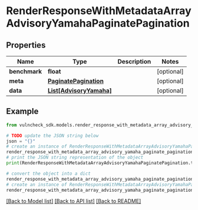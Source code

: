# RenderResponseWithMetadataArrayAdvisoryYamahaPaginatePagination


## Properties

Name | Type | Description | Notes
------------ | ------------- | ------------- | -------------
**benchmark** | **float** |  | [optional] 
**meta** | [**PaginatePagination**](PaginatePagination.md) |  | [optional] 
**data** | [**List[AdvisoryYamaha]**](AdvisoryYamaha.md) |  | [optional] 

## Example

```python
from vulncheck_sdk.models.render_response_with_metadata_array_advisory_yamaha_paginate_pagination import RenderResponseWithMetadataArrayAdvisoryYamahaPaginatePagination

# TODO update the JSON string below
json = "{}"
# create an instance of RenderResponseWithMetadataArrayAdvisoryYamahaPaginatePagination from a JSON string
render_response_with_metadata_array_advisory_yamaha_paginate_pagination_instance = RenderResponseWithMetadataArrayAdvisoryYamahaPaginatePagination.from_json(json)
# print the JSON string representation of the object
print(RenderResponseWithMetadataArrayAdvisoryYamahaPaginatePagination.to_json())

# convert the object into a dict
render_response_with_metadata_array_advisory_yamaha_paginate_pagination_dict = render_response_with_metadata_array_advisory_yamaha_paginate_pagination_instance.to_dict()
# create an instance of RenderResponseWithMetadataArrayAdvisoryYamahaPaginatePagination from a dict
render_response_with_metadata_array_advisory_yamaha_paginate_pagination_from_dict = RenderResponseWithMetadataArrayAdvisoryYamahaPaginatePagination.from_dict(render_response_with_metadata_array_advisory_yamaha_paginate_pagination_dict)
```
[[Back to Model list]](../README.md#documentation-for-models) [[Back to API list]](../README.md#documentation-for-api-endpoints) [[Back to README]](../README.md)


